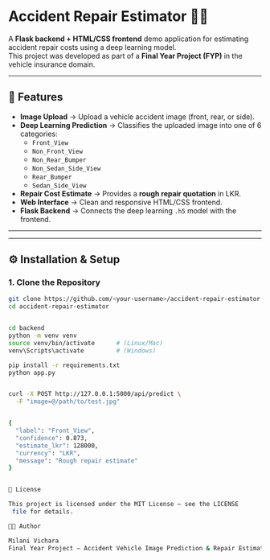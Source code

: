 # Accident Repair Estimator 🚗🔧

A **Flask backend + HTML/CSS frontend** demo application for estimating accident repair costs using a deep learning model.  
This project was developed as part of a **Final Year Project (FYP)** in the vehicle insurance domain.

---

## 📌 Features
- **Image Upload** → Upload a vehicle accident image (front, rear, or side).  
- **Deep Learning Prediction** → Classifies the uploaded image into one of 6 categories:  
  - `Front_View`  
  - `Non_Front_View`  
  - `Non_Rear_Bumper`  
  - `Non_Sedan_Side_View`  
  - `Rear_Bumper`  
  - `Sedan_Side_View`  
- **Repair Cost Estimate** → Provides a **rough repair quotation** in LKR.  
- **Web Interface** → Clean and responsive HTML/CSS frontend.  
- **Flask Backend** → Connects the deep learning `.h5` model with the frontend.

---


---

## ⚙️ Installation & Setup

### 1. Clone the Repository
```bash
git clone https://github.com/<your-username>/accident-repair-estimator.git
cd accident-repair-estimator


cd backend
python -m venv venv
source venv/bin/activate      # (Linux/Mac)
venv\Scripts\activate         # (Windows)

pip install -r requirements.txt
python app.py


curl -X POST http://127.0.0.1:5000/api/predict \
  -F "image=@/path/to/test.jpg"


{
  "label": "Front_View",
  "confidence": 0.873,
  "estimate_lkr": 128000,
  "currency": "LKR",
  "message": "Rough repair estimate"
}


📜 License

This project is licensed under the MIT License – see the LICENSE
 file for details.

👨‍💻 Author

Milani Vichara
Final Year Project – Accident Vehicle Image Prediction & Repair Estimation
